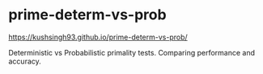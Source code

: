 # prime-determ-vs-prob
https://kushsingh93.github.io/prime-determ-vs-prob/

Deterministic vs Probabilistic primality tests. Comparing performance and accuracy.
